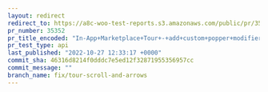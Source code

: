 ```yaml
---
layout: redirect
redirect_to: https://a8c-woo-test-reports.s3.amazonaws.com/public/pr/35352/api/index.html
pr_number: 35352
pr_title_encoded: "In-App+Marketplace+Tour+-+add+custom+popper+modifier"
pr_test_type: api
last_published: "2022-10-27 12:33:17 +0000"
commit_sha: 46316d8214f0dddc7e5ed12f32871955356957cc
commit_message: ""
branch_name: fix/tour-scroll-and-arrows
---
```

